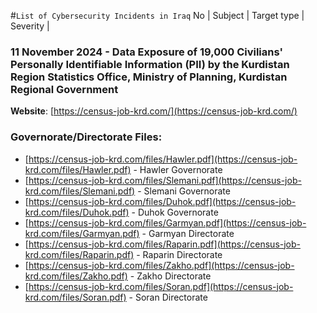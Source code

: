 #`List of Cybersecurity Incidents in Iraq`
No | Subject | Target type | Severity | 

### 11 November 2024 - Data Exposure of 19,000 Civilians' Personally Identifiable Information (PII) by the Kurdistan Region Statistics Office, Ministry of Planning, Kurdistan Regional Government

**Website**: [https://census-job-krd.com/](https://census-job-krd.com/)

### Governorate/Directorate Files:
- [https://census-job-krd.com/files/Hawler.pdf](https://census-job-krd.com/files/Hawler.pdf) - Hawler Governorate
- [https://census-job-krd.com/files/Slemani.pdf](https://census-job-krd.com/files/Slemani.pdf) - Slemani Governorate
- [https://census-job-krd.com/files/Duhok.pdf](https://census-job-krd.com/files/Duhok.pdf) - Duhok Governorate
- [https://census-job-krd.com/files/Garmyan.pdf](https://census-job-krd.com/files/Garmyan.pdf) - Garmyan Directorate
- [https://census-job-krd.com/files/Raparin.pdf](https://census-job-krd.com/files/Raparin.pdf) - Raparin Directorate
- [https://census-job-krd.com/files/Zakho.pdf](https://census-job-krd.com/files/Zakho.pdf) - Zakho Directorate
- [https://census-job-krd.com/files/Soran.pdf](https://census-job-krd.com/files/Soran.pdf) - Soran Directorate
